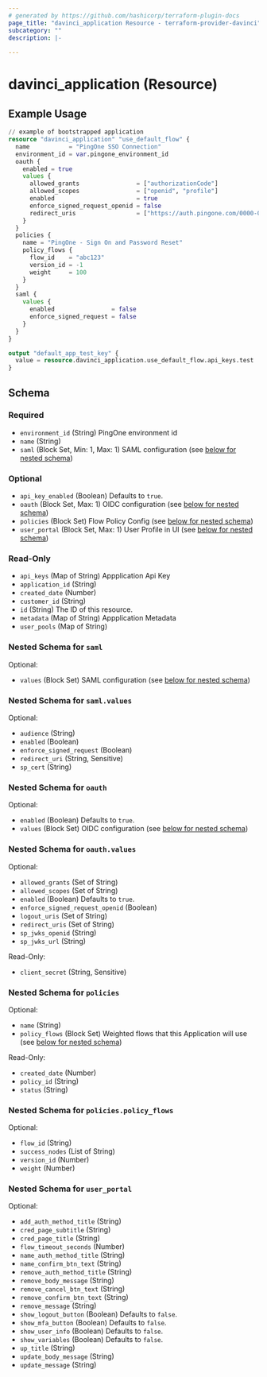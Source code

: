 ```yaml
---
# generated by https://github.com/hashicorp/terraform-plugin-docs
page_title: "davinci_application Resource - terraform-provider-davinci"
subcategory: ""
description: |-
  
---
```


# davinci_application (Resource)



## Example Usage

```terraform
// example of bootstrapped application
resource "davinci_application" "use_default_flow" {
  name           = "PingOne SSO Connection"
  environment_id = var.pingone_environment_id
  oauth {
    enabled = true
    values {
      allowed_grants                = ["authorizationCode"]
      allowed_scopes                = ["openid", "profile"]
      enabled                       = true
      enforce_signed_request_openid = false
      redirect_uris                 = ["https://auth.pingone.com/0000-0000-000/rp/callback/openid_connect"]
    }
  }
  policies {
    name = "PingOne - Sign On and Password Reset"
    policy_flows {
      flow_id    = "abc123"
      version_id = -1
      weight     = 100
    }
  }
  saml {
    values {
      enabled                = false
      enforce_signed_request = false
    }
  }
}

output "default_app_test_key" {
  value = resource.davinci_application.use_default_flow.api_keys.test
}
```

<!-- schema generated by tfplugindocs -->
## Schema

### Required

- `environment_id` (String) PingOne environment id
- `name` (String)
- `saml` (Block Set, Min: 1, Max: 1) SAML configuration (see [below for nested schema](#nestedblock--saml))

### Optional

- `api_key_enabled` (Boolean) Defaults to `true`.
- `oauth` (Block Set, Max: 1) OIDC configuration (see [below for nested schema](#nestedblock--oauth))
- `policies` (Block Set) Flow Policy Config (see [below for nested schema](#nestedblock--policies))
- `user_portal` (Block Set, Max: 1) User Profile in UI (see [below for nested schema](#nestedblock--user_portal))

### Read-Only

- `api_keys` (Map of String) Appplication Api Key
- `application_id` (String)
- `created_date` (Number)
- `customer_id` (String)
- `id` (String) The ID of this resource.
- `metadata` (Map of String) Appplication Metadata
- `user_pools` (Map of String)

<a id="nestedblock--saml"></a>
### Nested Schema for `saml`

Optional:

- `values` (Block Set) SAML configuration (see [below for nested schema](#nestedblock--saml--values))

<a id="nestedblock--saml--values"></a>
### Nested Schema for `saml.values`

Optional:

- `audience` (String)
- `enabled` (Boolean)
- `enforce_signed_request` (Boolean)
- `redirect_uri` (String, Sensitive)
- `sp_cert` (String)



<a id="nestedblock--oauth"></a>
### Nested Schema for `oauth`

Optional:

- `enabled` (Boolean) Defaults to `true`.
- `values` (Block Set) OIDC configuration (see [below for nested schema](#nestedblock--oauth--values))

<a id="nestedblock--oauth--values"></a>
### Nested Schema for `oauth.values`

Optional:

- `allowed_grants` (Set of String)
- `allowed_scopes` (Set of String)
- `enabled` (Boolean) Defaults to `true`.
- `enforce_signed_request_openid` (Boolean)
- `logout_uris` (Set of String)
- `redirect_uris` (Set of String)
- `sp_jwks_openid` (String)
- `sp_jwks_url` (String)

Read-Only:

- `client_secret` (String, Sensitive)



<a id="nestedblock--policies"></a>
### Nested Schema for `policies`

Optional:

- `name` (String)
- `policy_flows` (Block Set) Weighted flows that this Application will use (see [below for nested schema](#nestedblock--policies--policy_flows))

Read-Only:

- `created_date` (Number)
- `policy_id` (String)
- `status` (String)

<a id="nestedblock--policies--policy_flows"></a>
### Nested Schema for `policies.policy_flows`

Optional:

- `flow_id` (String)
- `success_nodes` (List of String)
- `version_id` (Number)
- `weight` (Number)



<a id="nestedblock--user_portal"></a>
### Nested Schema for `user_portal`

Optional:

- `add_auth_method_title` (String)
- `cred_page_subtitle` (String)
- `cred_page_title` (String)
- `flow_timeout_seconds` (Number)
- `name_auth_method_title` (String)
- `name_confirm_btn_text` (String)
- `remove_auth_method_title` (String)
- `remove_body_message` (String)
- `remove_cancel_btn_text` (String)
- `remove_confirm_btn_text` (String)
- `remove_message` (String)
- `show_logout_button` (Boolean) Defaults to `false`.
- `show_mfa_button` (Boolean) Defaults to `false`.
- `show_user_info` (Boolean) Defaults to `false`.
- `show_variables` (Boolean) Defaults to `false`.
- `up_title` (String)
- `update_body_message` (String)
- `update_message` (String)


